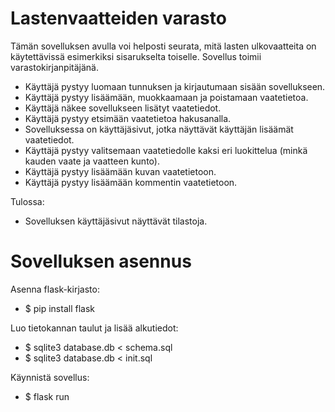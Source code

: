 # Lastenvaatteiden varasto
Tämän sovelluksen avulla voi helposti seurata, mitä lasten ulkovaatteita on käytettävissä esimerkiksi sisarukselta toiselle. Sovellus toimii varastokirjanpitäjänä.

- Käyttäjä pystyy luomaan tunnuksen ja kirjautumaan sisään sovellukseen.
- Käyttäjä pystyy lisäämään, muokkaamaan ja poistamaan vaatetietoa.
- Käyttäjä näkee sovellukseen lisätyt vaatetiedot.
- Käyttäjä pystyy etsimään vaatetietoa hakusanalla.
- Sovelluksessa on käyttäjäsivut, jotka näyttävät käyttäjän lisäämät vaatetiedot.
- Käyttäjä pystyy valitsemaan vaatetiedolle kaksi eri luokittelua (minkä kauden vaate ja vaatteen kunto).
- Käyttäjä pystyy lisäämään kuvan vaatetietoon.
- Käyttäjä pystyy lisäämään kommentin vaatetietoon.

Tulossa:
- Sovelluksen käyttäjäsivut näyttävät tilastoja.

# Sovelluksen asennus

Asenna flask-kirjasto:
- $ pip install flask

Luo tietokannan taulut ja lisää alkutiedot:
- $ sqlite3 database.db < schema.sql
- $ sqlite3 database.db < init.sql

Käynnistä sovellus:
- $ flask run
